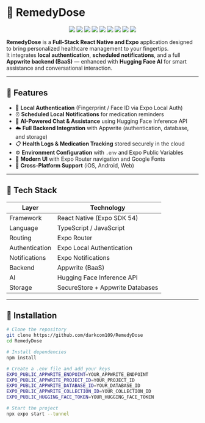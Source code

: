 # 💊 RemedyDose

<p align="center">
  <img src="https://img.shields.io/badge/-React_Native-61DAFB?style=for-the-badge&logo=react&logoColor=white" />
  <img src="https://img.shields.io/badge/-Expo-000020?style=for-the-badge&logo=expo&logoColor=white" />
  <img src="https://img.shields.io/badge/-Appwrite-F02E65?style=for-the-badge&logo=appwrite&logoColor=white" />
  <img src="https://img.shields.io/badge/-HuggingFace-FFD21E?style=for-the-badge&logo=huggingface&logoColor=black" />
  <img src="https://img.shields.io/badge/-TypeScript-3178C6?style=for-the-badge&logo=typescript&logoColor=white" />
  <img src="https://img.shields.io/badge/-JavaScript-F7DF1E?style=for-the-badge&logo=javascript&logoColor=black" />
  <img src="https://img.shields.io/badge/-Expo_Router-000000?style=for-the-badge&logo=reactrouter&logoColor=white" />
  <img src="https://img.shields.io/badge/-Local_Auth-4CAF50?style=for-the-badge&logo=android&logoColor=white" />
  <img src="https://img.shields.io/badge/-Notifications-2196F3?style=for-the-badge&logo=bell&logoColor=white" />
</p>

**RemedyDose** is a **Full-Stack React Native and Expo** application designed to bring personalized healthcare management to your fingertips.  
It integrates **local authentication**, **scheduled notifications**, and a full **Appwrite backend (BaaS)** — enhanced with **Hugging Face AI** for smart assistance and conversational interaction.

---

## 🚀 Features

- 🔐 **Local Authentication** (Fingerprint / Face ID via Expo Local Auth)  
- ⏰ **Scheduled Local Notifications** for medication reminders  
- 🧠 **AI-Powered Chat & Assistance** using Hugging Face Inference API  
- ☁️ **Full Backend Integration** with Appwrite (authentication, database, and storage)  
- 📋 **Health Logs & Medication Tracking** stored securely in the cloud  
- ⚙️ **Environment Configuration** with `.env` and Expo Public Variables  
- 🎨 **Modern UI** with Expo Router navigation and Google Fonts  
- 📱 **Cross-Platform Support** (iOS, Android, Web)

---

## 🧠 Tech Stack

| Layer | Technology |
|--------|-------------|
| Framework | React Native (Expo SDK 54) |
| Language | TypeScript / JavaScript |
| Routing | Expo Router |
| Authentication | Expo Local Authentication |
| Notifications | Expo Notifications |
| Backend | Appwrite (BaaS) |
| AI | Hugging Face Inference API |
| Storage | SecureStore + Appwrite Databases |

---

## 💾 Installation

```bash
# Clone the repository
git clone https://github.com/darkcom109/RemedyDose
cd RemedyDose

# Install dependencies
npm install

# Create a .env file and add your keys
EXPO_PUBLIC_APPWRITE_ENDPOINT=YOUR_APPWRITE_ENDPOINT
EXPO_PUBLIC_APPWRITE_PROJECT_ID=YOUR_PROJECT_ID
EXPO_PUBLIC_APPWRITE_DATABASE_ID=YOUR_DATABASE_ID
EXPO_PUBLIC_APPWRITE_COLLECTION_ID=YOUR_COLLECTION_ID
EXPO_PUBLIC_HUGGING_FACE_TOKEN=YOUR_HUGGING_FACE_TOKEN

# Start the project
npx expo start --tunnel
